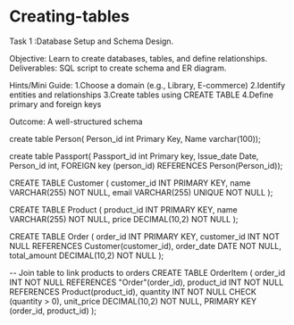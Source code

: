 # Creating-tables

Task 1 :Database Setup and Schema Design.

 Objective:  Learn to create databases, tables, and define relationships.
 Deliverables:  SQL script to create schema and ER diagram.

 Hints/Mini Guide:
 1.Choose a domain (e.g., Library, E-commerce)
 2.Identify entities and relationships
 3.Create tables using CREATE TABLE
 4.Define primary and foreign keys

 Outcome: A well-structured schema

create table Person(
Person_id int Primary Key,
Name varchar(100));

create table Passport(
Passport_id int Primary key,
Issue_date Date,
Person_id int,
FOREIGN key (person_id) REFERENCES  Person(Person_id));

CREATE TABLE Customer (
  customer_id   INT PRIMARY KEY,
  name          VARCHAR(255) NOT NULL,
  email         VARCHAR(255) UNIQUE NOT NULL
);

CREATE TABLE Product (
  product_id    INT PRIMARY KEY,
  name          VARCHAR(255) NOT NULL,
  price         DECIMAL(10,2) NOT NULL
);

CREATE TABLE Order (
  order_id      INT PRIMARY KEY,
  customer_id   INT NOT NULL REFERENCES Customer(customer_id),
  order_date    DATE NOT NULL,
  total_amount  DECIMAL(10,2) NOT NULL
);

-- Join table to link products to orders
CREATE TABLE OrderItem (
  order_id      INT NOT NULL REFERENCES "Order"(order_id),
  product_id    INT NOT NULL REFERENCES Product(product_id),
  quantity      INT NOT NULL CHECK (quantity > 0),
  unit_price    DECIMAL(10,2) NOT NULL,
  PRIMARY KEY (order_id, product_id)
);
